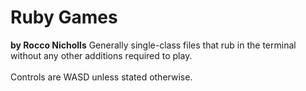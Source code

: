 Ruby Games
========
<strong>by Rocco Nicholls</strong>
Generally single-class files that rub in the terminal without any other additions required to play.
<br/><br/>
Controls are WASD unless stated otherwise.
